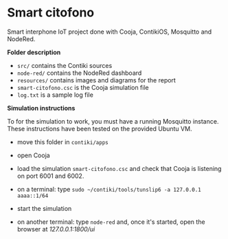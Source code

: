 # Smart citofono

Smart interphone IoT project done with Cooja, ContikiOS, Mosquitto and NodeRed.

**Folder description**

* `src/` contains the Contiki sources
* `node-red/` contains the NodeRed dashboard
* `resources/` contains images and diagrams for the report
* `smart-citofono.csc` is the Cooja simulation file
* `log.txt` is a sample log file

**Simulation instructions**

To for the simulation to work, you must have a running Mosquitto instance. These instructions have been tested on the provided Ubuntu VM.

* move this folder in `contiki/apps`

* open Cooja
* load the simulation `smart-citofono.csc` and check that Cooja is listening on port 6001 and 6002.
* on a terminal: type `sudo ~/contiki/tools/tunslip6 -a 127.0.0.1 aaaa::1/64`
* start the simulation
* on another terminal: type `node-red` and, once it's started, open the browser at *127.0.0.1:1800/ui*